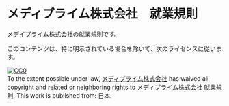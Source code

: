 # メディプライム株式会社　就業規則
メデイプライム株式会社の就業規則です。

このコンテンツは、特に明示されている場合を除いて、次のライセンスに従います。

<p xmlns:dct="http://purl.org/dc/terms/" xmlns:vcard="http://www.w3.org/2001/vcard-rdf/3.0#">
  <a rel="license"
     href="http://creativecommons.org/publicdomain/zero/1.0/">
    <img src="http://i.creativecommons.org/p/zero/1.0/88x31.png" style="border-style: none;" alt="CC0" />
  </a>
  <br />
  To the extent possible under law,
  <a rel="dct:publisher"
     href="http://www.denkiyagi.jp/">
    <span property="dct:title">メディプライム株式会社</span></a>
  has waived all copyright and related or neighboring rights to
  <span property="dct:title">メディプライム株式会社 就業規則</span>.
This work is published from:
<span property="vcard:Country" datatype="dct:ISO3166"
      content="JP" about="http://www.denkiyagi.jp/">
  日本</span>.
</p>
